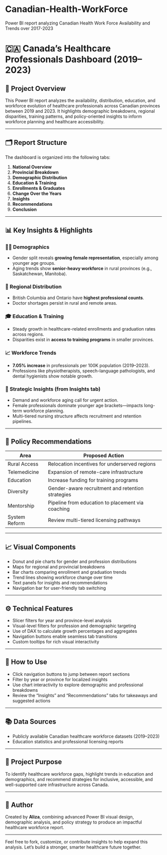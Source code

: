 # Canadian-Health-WorkForce
Power BI report analyzing Canadian Health Work Force Availability and Trends over 2017-2023
# 🇨🇦 Canada’s Healthcare Professionals Dashboard (2019–2023)

## 📌 Project Overview
This Power BI report analyzes the availability, distribution, education, and workforce evolution of healthcare professionals across Canadian provinces between 2019 and 2023. It highlights demographic breakdowns, regional disparities, training patterns, and policy-oriented insights to inform workforce planning and healthcare accessibility.

---

## 🗂️ Report Structure
The dashboard is organized into the following tabs:
1. **National Overview**
2. **Provincial Breakdown**
3. **Demographic Distribution**
4. **Education & Training**
5. **Enrollments & Graduates**
6. **Change Over the Years**
7. **Insights**
8. **Recommendations**
9. **Conclusion**

---

## 📊 Key Insights & Highlights

### 🧍‍♀️ Demographics
- Gender split reveals **growing female representation**, especially among younger age groups.
- Aging trends show **senior-heavy workforce** in rural provinces (e.g., Saskatchewan, Manitoba).

### 🏥 Regional Distribution
- British Columbia and Ontario have **highest professional counts**.
- Doctor shortages persist in rural and remote areas.

### 🎓 Education & Training
- Steady growth in healthcare-related enrollments and graduation rates across regions.
- Disparities exist in **access to training programs** in smaller provinces.

### 📈 Workforce Trends
- **7.05% increase** in professionals per 100K population (2019–2023).
- Professions like physiotherapists, speech-language pathologists, and dental hygienists show notable growth.

### 📌 Strategic Insights (from Insights tab)
- Demand and workforce aging call for urgent action.
- Female professionals dominate younger age brackets—impacts long-term workforce planning.
- Multi-tiered nursing structure affects recruitment and retention pipelines.

---

## 🧠 Policy Recommendations

| Area              | Proposed Action                                          |
|------------------|----------------------------------------------------------|
| Rural Access      | Relocation incentives for underserved regions            |
| Telemedicine      | Expansion of remote-care infrastructure                  |
| Education         | Increase funding for training programs                   |
| Diversity         | Gender-aware recruitment and retention strategies        |
| Mentorship        | Pipeline from education to placement via coaching        |
| System Reform     | Review multi-tiered licensing pathways                   |

---

## 📈 Visual Components
- Donut and pie charts for gender and profession distributions  
- Maps for regional and provincial breakdowns  
- Bar charts comparing enrollment and graduation trends  
- Trend lines showing workforce change over time  
- Text panels for insights and recommendations  
- Navigation bar for user-friendly tab switching

---

## ⚙️ Technical Features
- Slicer filters for year and province-level analysis  
- Visual-level filters for profession and demographic targeting  
- Use of DAX to calculate growth percentages and aggregates  
- Navigation buttons enable seamless tab transitions  
- Custom tooltips for rich visual interactivity

---

## 🚀 How to Use
- Click navigation buttons to jump between report sections  
- Filter by year or province for localized insights  
- Use chart interactivity to explore demographic and professional breakdowns  
- Review the “Insights” and “Recommendations” tabs for takeaways and suggested actions

---

## 📚 Data Sources
- Publicly available Canadian healthcare workforce datasets (2019–2023)
- Education statistics and professional licensing reports

---

## 🎯 Project Purpose
To identify healthcare workforce gaps, highlight trends in education and demographics, and recommend strategies for inclusive, accessible, and well-supported care infrastructure across Canada.

---

## 🙌 Author
Created by **Aliza**, combining advanced Power BI visual design, demographic analysis, and policy strategy to produce an impactful healthcare workforce report.

---

Feel free to fork, customize, or contribute insights to help expand this analysis. Let’s build a stronger, smarter healthcare future together.
